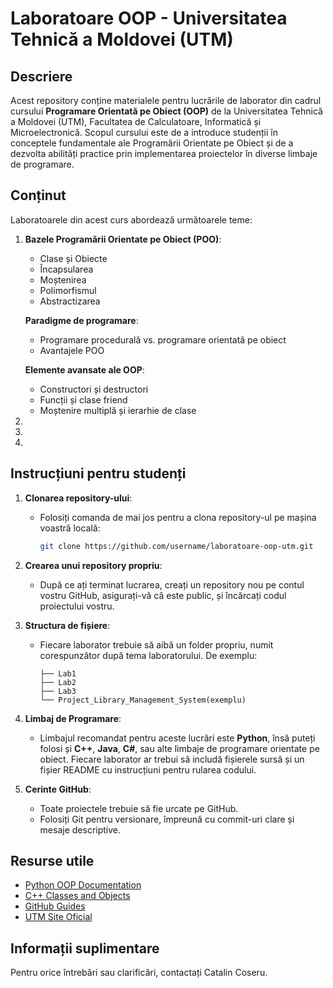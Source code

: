 # Laboratoare OOP - Universitatea Tehnică a Moldovei (UTM)

## Descriere
Acest repository conține materialele pentru lucrările de laborator din cadrul cursului **Programare Orientată pe Obiect (OOP)** de la Universitatea Tehnică a Moldovei (UTM), Facultatea de Calculatoare, Informatică și Microelectronică. Scopul cursului este de a introduce studenții în conceptele fundamentale ale Programării Orientate pe Obiect și de a dezvolta abilități practice prin implementarea proiectelor în diverse limbaje de programare.

## Conținut
Laboratoarele din acest curs abordează următoarele teme:

1. **Bazele Programării Orientate pe Obiect (POO)**:
   - Clase și Obiecte
   - Încapsularea
   - Moștenirea
   - Polimorfismul
   - Abstractizarea
     
   **Paradigme de programare**:
   - Programare procedurală vs. programare orientată pe obiect
   - Avantajele POO
  
   **Elemente avansate ale OOP**:
   - Constructori și destructori
   - Funcții și clase friend
   - Moștenire multiplă și ierarhie de clase

2. 

3. 

4. 

## Instrucțiuni pentru studenți

1. **Clonarea repository-ului**:
   - Folosiți comanda de mai jos pentru a clona repository-ul pe mașina voastră locală:
     ```bash
     git clone https://github.com/username/laboratoare-oop-utm.git
     ```

2. **Crearea unui repository propriu**:
   - După ce ați terminat lucrarea, creați un repository nou pe contul vostru GitHub, asigurați-vă că este public, și încărcați codul proiectului vostru.

3. **Structura de fișiere**:
   - Fiecare laborator trebuie să aibă un folder propriu, numit corespunzător după tema laboratorului. De exemplu:
     ```
     ├── Lab1
     ├── Lab2
     ├── Lab3
     └── Project_Library_Management_System(exemplu)
     ```

4. **Limbaj de Programare**:
   - Limbajul recomandat pentru aceste lucrări este **Python**, însă puteți folosi și **C++**, **Java**, **C#**, sau alte limbaje de programare orientate pe obiect. Fiecare laborator ar trebui să includă fișierele sursă și un fișier README cu instrucțiuni pentru rularea codului.

5. **Cerinte GitHub**:
   - Toate proiectele trebuie să fie urcate pe GitHub.
   - Folosiți Git pentru versionare, împreună cu commit-uri clare și mesaje descriptive.

## Resurse utile
- [Python OOP Documentation](https://docs.python.org/3/tutorial/classes.html)
- [C++ Classes and Objects](https://www.learncpp.com/cpp-tutorial/classes-and-class-members/)
- [GitHub Guides](https://guides.github.com/)
- [UTM Site Oficial](https://utm.md)

## Informații suplimentare
Pentru orice întrebări sau clarificări, contactați Catalin Coseru.
